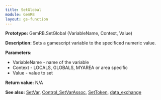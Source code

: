 ```yaml
---
title: SetGlobal
module: GemRB
layout: gs-function
---
```


**Prototype:** GemRB.SetGlobal (VariableName, Context, Value)

**Description:** Sets a gamescript variable to the specificed numeric value.

**Parameters:** 
  * VariableName - name of the variable
  * Context - LOCALS, GLOBALS, MYAREA or area specific
  * Value - value to set

**Return value:** N/A

**See also:** [SetVar](SetVar.md), [Control_SetVarAssoc](Control_SetVarAssoc.md), [SetToken](SetToken.md), [data_exchange](data_exchange.md)
